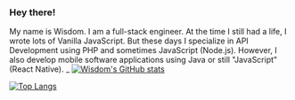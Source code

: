 ### Hey there!

My name is Wisdom. I am a full-stack engineer. At the time I still had a life, I wrote lots of Vanilla JavaScript. But these days I specialize in API Development using PHP and sometimes JavaScript (Node.js). However, I also develop mobile software applications using Java or still "JavaScript" (React Native).
_
[![Wisdom's GitHub stats](https://github-readme-stats.vercel.app/api?username=iamwizzdom&count_private=true&show_icons=true&theme=dracula)](https://github.com/anuraghazra/github-readme-stats)

[![Top Langs](https://github-readme-stats.vercel.app/api/top-langs/?username=iamwizzdom&layout=compact&theme=dracula&count_private=true)](https://github.com/anuraghazra/github-readme-stats)
